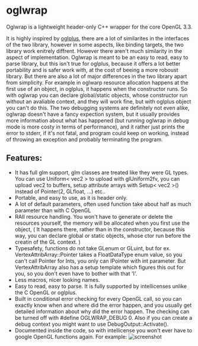 oglwrap
=======

Oglwrap is a lightweight header-only C++ wrapper for the core OpenGL 3.3. 

It is highly inspired by [oglplus](https://github.com/matus-chochlik/oglplus), there are a lot of similarites in the interfaces of the two library, however in some aspects, like binding targets, the two library work enitrely diffrent.
However there aren't much similarity in the aspect of implementation. Oglwrap is meant to be an easy to read, easy to parse library, but this isn't true for oglplus, because it offers a lot better portability and is safer work with, at the cost of beeing a more roboust library. But there are also a lot of major differences in the two library apart from simplicity. For example in oglwarp resource allocation happens at the first use of an object, in oglplus, it happens when the constructor runs. So with oglwrap you can declare global/static objects, whose constructor run without an avaliable context, and they will work fine, but with oglplus object you can't do this. The two debugging systems are definitely not even alike, oglwrap doesn't have a fancy expection system, but it usually provides more information about what has happened (but running oglwrap in debug mode is more costy in terms of performance), and it rather just prints the error to stderr, if it's not fatal, and program could keep on working, instead of throwing an exception and probably terminating the program.    

Features:
-------------
* It has full glm support, glm classes are treated like they were GL types. You can use Uniform< vec2 > to upload with glUniform2fv, 
  you can upload vec2 to buffers, setup attribute arrays with Setup< vec2 >() instead of Pointer(2, GLfloat, ...) etc..
* Portable, and easy to use, as it is header only.
* A lot of default parameters, often used function take about half as much parameter than with C OpenGL
* RAII resource handling. You won't have to generate or delete the resources yourself, the memory will be allocated when you first use the object,
  ( It happens there, rather than in the constructor, because this way, you can declare global or static objects, whose ctor run before the creatin of the GL context. )
* Typesafety, functions do not take GLenum or GLuint, but for ex. VertexAttribArray::Pointer takes a FloatDataType enum value, so
  you can't call Pointer for Ints, you only can IPointer with int parameter. But VertexAttribArray also has a setup template which 
  figures this out for you, so you don't even have to bother with that 'I'.
* Less macros, nicer looking names.
* Easy to read, easy to parse. It is fully supported by intellicenses unlike the C OpenGL or oglplus.
* Built in conditional error checking for every OpenGL call, so you can exactly know when and where did the error happen, and you usually get detailed information about why did the error happen. The checking can be turned off with #define OGLWRAP_DEBUG 0. Also if you can create a debug context you might want to use DebugOutput::Activate().
* Documented inside the code, so with intellicense you won't ever have to google OpenGL functions again.
For example:
![screenshot](http://oi42.tinypic.com/hrmv7c.jpg)
